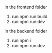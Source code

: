 in the frontend folder
1. run  npm run build
2. run npm run dev

in the backend folder
1. run npm i
2. run npm run dev
